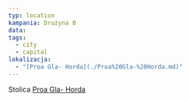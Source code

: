 ```yaml
---
typ: location
kampania: Drużyna B
data: 
tags:
  - city
  - capital
lokalizacja:
  - "[Proa Gla- Horda](./Proa%20Gla-%20Horda.md)"
---
```

Stolica [Proa Gla- Horda](./Proa%20Gla-%20Horda.md)